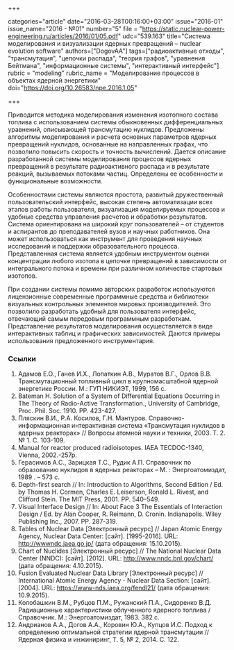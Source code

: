 +++

categories="article"
date="2016-03-28T00:16:00+03:00"
issue="2016-01"
issue_name="2016 - №01"
number="5"
file = "https://static.nuclear-power-engineering.ru/articles/2016/01/05.pdf"
udc="539.163"
title="Cистема моделирования и визуализации ядерных превращений – nuclear evolution software"
authors=["DogovAA"]
tags=["радиоактивные отходы", "трансмутация", "цепочки распада", "теория графов", "уравнения Бейтмана", "информационные системы", "интерактивный интерфейс"]
rubric = "modeling"
rubric_name = "Моделирование процессов в объектах ядерной энергетики"
doi="https://doi.org/10.26583/npe.2016.1.05"

+++

Приводится методика моделирования изменения изотопного состава топлива с использованием системы обыкновенных дифференциальных уравнений, описывающей трансмутацию нуклидов. Предложены алгоритмы моделирования и расчета основных параметров ядерных превращений нуклидов, основанные на направленных графах, что позволило повысить скорость и точность вычислений. Дается описание разработанной системы моделирования процессов ядерных превращений в результате радиоактивного распада и в результате реакций, вызываемых потоками частиц. Определены ее особенности и функциональные возможности.

Особенностями системы являются простота, развитый дружественный пользовательский интерфейс, высокая степень автоматизации всех этапов работы пользователя, визуализация моделируемых процессов и удобные средства управления расчетов и обработки результатов. Система ориентирована на широкий круг пользователей – от студентов и аспирантов до преподавателей вузов и научных работников. Она может использоваться как инструмент для проведения научных исследований и поддержки образовательного процесса. Представленная система является удобным инструментом оценки концентрации любого изотопа в цепочке превращений в зависимости от интегрального потока и времени при различном количестве стартовых изотопов.

При создании системы помимо авторских разработок используются лицензионные современные программные средства и библиотеки визуальных контрольных элементов мировых производителей. Это позволило разработать удобный для пользователя интерфейс, отвечающий самым передовым программным разработкам. Представление результатов моделирования осуществляется в виде интерактивных таблиц и графических зависимостей. Даются примеры использования предложенного инструментария.

### Ссылки

1. Адамов Е.О., Ганев И.Х., Лопаткин А.В., Муратов В.Г., Орлов В.В. Трансмутационный топливный цикл в крупномасштабной ядерной энергетике России. М.: ГУП НИКИЭТ, 1999, 156 с.
2. Bateman H. Solution of a System of Differential Equations Occurring in The Theory of Radio-Active Transformation., University of Cambridge, Proc. Phil. Soc. 1910. PP. 423-427.
3. Пляскин В.И., Р.А. Косилов, Г.Н. Мантуров. Справочно-информационная интерактивная система «Трансмутация нуклидов в ядерных реакторах» // Вопросы атомной науки и техники, 2003. Т. 2. № 1. С. 103-109.
4. Manual for reactor produced radioisotopes. IAEA TECDOC-1340, Vienna, 2002.-257p.
5. Герасимов А.С., Зарицкая Т.С., Рудик А.П. Справочник по образованию нуклидов в ядерных реакторах – М. : Энергоатомиздат, 1989 . – 573 с.
6. Depth-first search // In: Introduction to Algorithms, Second Edition / Ed. by Thomas H. Cormen, Charles E. Leiserson, Ronald L. Rivest, and Clifford Stein. The MIT Press, 2001. PP. 540–549.
7. Visual Interface Design // In: About Face 3 The Essentials of Interaction Design / Ed. by Alan Cooper, R. Reimann, D. Cronin. Indianapolis. Wiley Publishing Inc., 2007. PP. 287-319.
8. Tables of Nuclear Data [Электронный ресурс] // Japan Atomic Energy Agency, Nuclear Data Center: [сайт]. [1995-2016]. URL: http://wwwndc.jaea.go.jp/ (дата обращения: 15.10.2015).
9. Chart of Nuclides [Электронный ресурс] // The National Nuclear Data Center (NNDC): [сайт]. [2012]. URL: http://www.nndc.bnl.gov/chart/ (дата обращения: 4.10.2015).
10. Fusion Evaluated Nuclear Data Library [Электронный ресурс] // International Atomic Energy Agency - Nuclear Data Section: [сайт]. [2004]. URL: https://www-nds.iaea.org/fendl21/ (дата обращения: 10.9.2015).
11. Колобашкин В.М., Рубцов П.М., Ружанский П.А., Сидоренко В.Д. Радиационные характеристики облученного ядерного топлива / Справочник. M.: Энергоатомиздат, 1983. 382 с.
12. Андрианов А.А., Догов А.А., Коровин Ю.А., Купцов И.С. Подход к определению оптимальной стратегии ядерной трансмутации // Ядерная физика и инжиниринг, Т. 5, № 2, 2014. С. 122.